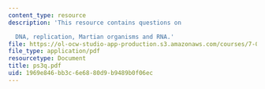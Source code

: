 ```yaml
---
content_type: resource
description: 'This resource contains questions on

  DNA, replication, Martian organisms and RNA.'
file: https://ol-ocw-studio-app-production.s3.amazonaws.com/courses/7-014-introductory-biology-spring-2005/1969e846bb3c6e6880d9b9489b0f06ec_ps3q.pdf
file_type: application/pdf
resourcetype: Document
title: ps3q.pdf
uid: 1969e846-bb3c-6e68-80d9-b9489b0f06ec
---
```

